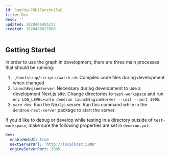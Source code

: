 ```yaml
---
id: 3uqYHyu7UDiFacxVn1FwB
title: Dev
desc: ''
updated: 1628466495227
created: 1628466027880
---
```


## Getting Started

In order to use the graph in development, there are three main processes that should be running:

1. `./bootstrap/scripts/watch.sh`: Compiles code files during development when changed
2. `launchEngineServer`: Necessary during development to use a development Next.js site. Change directories to `test-workspace` and run `env LOG_LEVEL=info dendron launchEngineServer --init --port 3005`.
3. `yarn dev`: Run the Next.js server. Run this command while in the `dendron-next-server` package to start the server.

If you'd like to debug or develop while testing in a directory outside of `test-workspace`, make sure the following properties are set in `dendron.yml`:

```yaml
dev:
  enableWebUI: true
  nextServerUrl: 'http://localhost:3000'
  engineServerPort: 3005
```
